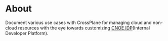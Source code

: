 # About

Document various use cases with CrossPlane for managing cloud and non-cloud resources with the eye towards customizing [CNOE IDP](https://cnoe.io/)(Internal Developer Platform).
